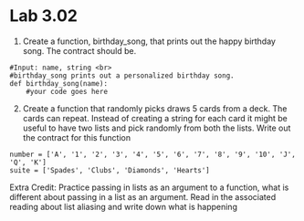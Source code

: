 # Lab 3.02

1) Create a function, birthday_song, that prints out the happy birthday song. The contract should be. 

```
#Input: name, string <br>
#birthday_song prints out a personalized birthday song.  
def birthday_song(name): 
	#your code goes here 
```

2) Create a function that randomly picks draws 5 cards from a deck. The cards can repeat. Instead of creating a string for each card it might be useful to have two lists and pick randomly from both the lists. Write out the contract for this function

```
number = ['A', '1', '2', '3', '4', '5', '6', '7', '8', '9', '10', 'J', 'Q', 'K']
suite = ['Spades', 'Clubs', 'Diamonds', 'Hearts']
```

Extra Credit: Practice passing in lists as an argument to a function, what is different about passing in a list as an argument. Read in the associated reading about list aliasing and write down what is happening